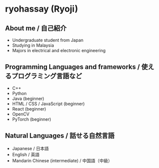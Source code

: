 # ryohassay (Ryoji)
## About me / 自己紹介
- Undergraduate student from Japan
- Studying in Malaysia
- Majors in electrical and electronic engineering

## Programming Languages and frameworks / 使えるプログラミング言語など
- C++
- Python
- Java (beginner)
- HTML / CSS / JavaScript (beginner)
- React (beginner)
- OpenCV
- PyTorch (beginner)

## Natural Languages / 話せる自然言語
- Japanese / 日本語
- English / 英語
- Mandarin Chinese (intermediate) / 中国語（中級）
